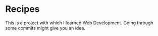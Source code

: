 # Recipes
This is a project with which I learned Web Development. Going through some commits might give you an idea.
